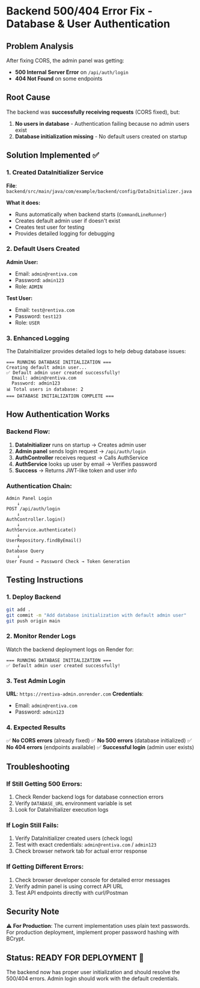 # Backend 500/404 Error Fix - Database & User Authentication

## Problem Analysis
After fixing CORS, the admin panel was getting:
- **500 Internal Server Error** on `/api/auth/login` 
- **404 Not Found** on some endpoints

## Root Cause
The backend was **successfully receiving requests** (CORS fixed), but:
1. **No users in database** - Authentication failing because no admin users exist
2. **Database initialization missing** - No default users created on startup

## Solution Implemented ✅

### 1. Created DataInitializer Service
**File**: `backend/src/main/java/com/example/backend/config/DataInitializer.java`

**What it does:**
- Runs automatically when backend starts (`CommandLineRunner`)
- Creates default admin user if doesn't exist
- Creates test user for testing
- Provides detailed logging for debugging

### 2. Default Users Created
**Admin User:**
- Email: `admin@rentiva.com`
- Password: `admin123`
- Role: `ADMIN`

**Test User:**
- Email: `test@rentiva.com` 
- Password: `test123`
- Role: `USER`

### 3. Enhanced Logging
The DataInitializer provides detailed logs to help debug database issues:
```
=== RUNNING DATABASE INITIALIZATION ===
Creating default admin user...
✅ Default admin user created successfully!
  Email: admin@rentiva.com
  Password: admin123
📊 Total users in database: 2
=== DATABASE INITIALIZATION COMPLETE ===
```

## How Authentication Works

### Backend Flow:
1. **DataInitializer** runs on startup → Creates admin user
2. **Admin panel** sends login request → `/api/auth/login`
3. **AuthController** receives request → Calls AuthService
4. **AuthService** looks up user by email → Verifies password
5. **Success** → Returns JWT-like token and user info

### Authentication Chain:
```
Admin Panel Login
    ↓
POST /api/auth/login
    ↓
AuthController.login()
    ↓
AuthService.authenticate()
    ↓
UserRepository.findByEmail()
    ↓
Database Query
    ↓ 
User Found → Password Check → Token Generation
```

## Testing Instructions

### 1. Deploy Backend
```bash
git add .
git commit -m "Add database initialization with default admin user"
git push origin main
```

### 2. Monitor Render Logs
Watch the backend deployment logs on Render for:
```
=== RUNNING DATABASE INITIALIZATION ===
✅ Default admin user created successfully!
```

### 3. Test Admin Login
**URL**: `https://rentiva-admin.onrender.com`
**Credentials**:
- Email: `admin@rentiva.com`
- Password: `admin123`

### 4. Expected Results
✅ **No CORS errors** (already fixed)
✅ **No 500 errors** (database initialized)
✅ **No 404 errors** (endpoints available)
✅ **Successful login** (admin user exists)

## Troubleshooting

### If Still Getting 500 Errors:
1. Check Render backend logs for database connection errors
2. Verify `DATABASE_URL` environment variable is set
3. Look for DataInitializer execution logs

### If Login Still Fails:
1. Verify DataInitializer created users (check logs)
2. Test with exact credentials: `admin@rentiva.com` / `admin123`
3. Check browser network tab for actual error response

### If Getting Different Errors:
1. Check browser developer console for detailed error messages
2. Verify admin panel is using correct API URL
3. Test API endpoints directly with curl/Postman

## Security Note
⚠️ **For Production**: The current implementation uses plain text passwords. For production deployment, implement proper password hashing with BCrypt.

## Status: READY FOR DEPLOYMENT 🚀
The backend now has proper user initialization and should resolve the 500/404 errors. Admin login should work with the default credentials.
